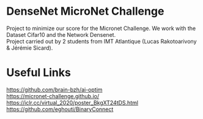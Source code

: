 # DenseNet MicroNet Challenge

Project to minimize our score for the Micronet Challenge. We work with the Dataset Cifar10 and the Network Densenet.  
Project carried out by 2 students from IMT Atlantique (Lucas Rakotoarivony & Jérémie Sicard).

# Useful Links
https://github.com/brain-bzh/ai-optim  
https://micronet-challenge.github.io/  
https://iclr.cc/virtual_2020/poster_BkgXT24tDS.html  
https://github.com/eghouti/BinaryConnect
